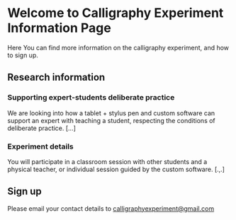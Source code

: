 # Welcome to Calligraphy Experiment Information Page

Here You can find more information on the calligraphy experiment, and how to sign up.

## Research information

### Supporting expert-students deliberate practice

We are looking into how a tablet + stylus pen and custom software can support an expert with teaching a student, respecting the conditions of deliberate practice. [...]

### Experiment details

You will participate in a classroom session with other students and a physical teacher, or individual session guided by the custom software. [.,.]

## Sign up

Please email your contact details to 
calligraphyexperiment@gmail.com
